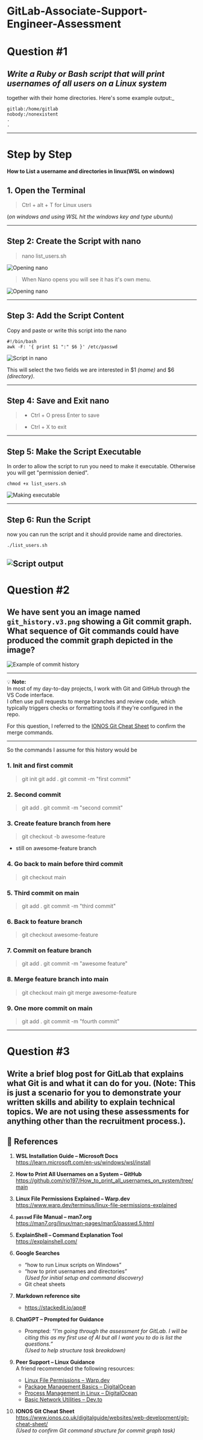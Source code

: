# GitLab-Associate-Support-Engineer-Assessment

# Question #1

## _Write a Ruby or Bash script that will print usernames of all users on a Linux system_
   together with their home directories. Here's some example output:_

   ```
   gitlab:/home/gitlab
   nobody:/nonexistent
   .
   .
   ```
---
   # Step by Step   
   **How to List a username and directories in linux(WSL on windows)**

   ## 1. Open the Terminal

> Ctrl + alt + T for Linux users 


(_on windows and using WSL hit the windows key and type ubuntu_)

---
   ## Step 2: Create the Script with nano

   >nano list_users.sh

![Opening nano](images/open_nano.png)

>When Nano opens you will see it has it's own menu. 

![Opening nano](images/nano_opened.png)


---

## Step 3: Add the Script Content 

Copy and paste or write this script into the nano

```
#!/bin/bash
awk -F: '{ print $1 ":" $6 }' /etc/passwd
```

![Script in nano](images/script_written.png)

This will select the two fields we are interested in $1 _(name)_ and $6 _(directory)_.

---

## Step 4: Save and Exit nano
>- Ctrl + O  press Enter to save

>- Ctrl + X to exit

---

## Step 5: Make the Script Executable
In order to allow the script to run you need to make it executable. Otherwise you will get "permission denied". 


```
chmod +x list_users.sh
```
![Making executable](images/running_chmod.png)

---

## Step 6: Run the Script

now you can run the script and it should provide name and directories. 

```
./list_users.sh
```
![Script output](images/script_output.png)
---


# Question #2

## We have sent you an image named `git_history.v3.png` showing a Git commit graph. What sequence of Git commands could have produced the commit graph depicted in the image?

![Example of commit history](git_history.v3.png)

---

💡 **Note:**  
In most of my day-to-day projects, I work with Git and GitHub through the VS Code interface.  
I often use pull requests to merge branches and review code, which typically triggers checks or formatting tools if they're configured in the repo.

For this question, I referred to the [IONOS Git Cheat Sheet](https://www.ionos.co.uk/digitalguide/websites/web-development/git-cheat-sheet/) to confirm the merge commands.

---
So the commands I assume for this history would be 

### 1. Init and first commit
>git init
git add .
git commit -m "first commit"

### 2. Second commit
>git add .
git commit -m "second commit"

### 3. Create feature branch from here
>git checkout -b awesome-feature

 - still on awesome-feature branch

### 4. Go back to main before third commit
>git checkout main

### 5. Third commit on main
>git add .
git commit -m "third commit"

### 6. Back to feature branch
>git checkout awesome-feature

### 7. Commit on feature branch
>git add .
git commit -m "awesome feature"

### 8. Merge feature branch into main
>git checkout main
git merge awesome-feature

### 9. One more commit on main
>git add .
git commit -m "fourth commit"

---


# Question #3

## Write a brief blog post for GitLab that explains what Git is and what it can do for you. (Note: This is just a scenario for you to demonstrate your written skills and ability to explain technical topics. We are not using these assessments for anything other than the recruitment process.).




## 🔗 References

1. **WSL Installation Guide – Microsoft Docs**  
   https://learn.microsoft.com/en-us/windows/wsl/install

2. **How to Print All Usernames on a System – GitHub**  
   https://github.com/rio197/How_to_print_all_usernames_on_system/tree/main

3. **Linux File Permissions Explained – Warp.dev**  
   https://www.warp.dev/terminus/linux-file-permissions-explained

4. **`passwd` File Manual – man7.org**  
   https://man7.org/linux/man-pages/man5/passwd.5.html

5. **ExplainShell – Command Explanation Tool**  
   https://explainshell.com/

6. **Google Searches**  
   - “how to run Linux scripts on Windows”  
   - “how to print usernames and directories”  
   *(Used for initial setup and command discovery)*
   - Git cheat sheets 
   
7. **Markdown reference site**
   - https://stackedit.io/app#

8. **ChatGPT – Prompted for Guidance**  
   - Prompted: *“I'm going through the assessment for GitLab. I will be citing this as my first use of AI but all I want you to do is list the questions.”*  
   *(Used to help structure task breakdown)*

9. **Peer Support – Linux Guidance**  
   A friend recommended the following resources:
   - [Linux File Permissions – Warp.dev](https://www.warp.dev/terminus/linux-file-permissions-explained)
   - [Package Management Basics – DigitalOcean](https://www.digitalocean.com/community/tutorials/package-management-basics-apt-yum-dnf-pkg)
   - [Process Management in Linux – DigitalOcean](https://www.digitalocean.com/community/tutorials/how-to-use-ps-kill-and-nice-to-manage-processes-in-linux)
   - [Basic Network Utilities – Dev.to](https://dev.to/sachindra149/basic-network-utilities-1e9l)
   
 10.  **IONOS Git Cheat Sheet**  
   https://www.ionos.co.uk/digitalguide/websites/web-development/git-cheat-sheet/  
   *(Used to confirm Git command structure for commit graph task)*